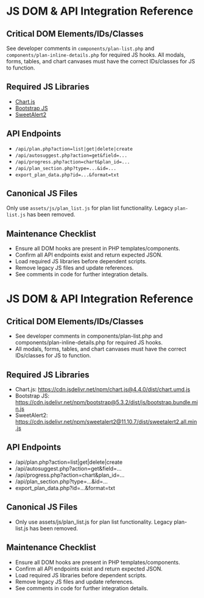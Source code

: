 # JS DOM & API Integration Reference

## Critical DOM Elements/IDs/Classes

See developer comments in `components/plan-list.php` and `components/plan-inline-details.php` for required JS hooks.
All modals, forms, tables, and chart canvases must have the correct IDs/classes for JS to function.

## Required JS Libraries

- [Chart.js](https://cdn.jsdelivr.net/npm/chart.js@4.4.0/dist/chart.umd.js)
- [Bootstrap JS](https://cdn.jsdelivr.net/npm/bootstrap@5.3.2/dist/js/bootstrap.bundle.min.js)
- [SweetAlert2](https://cdn.jsdelivr.net/npm/sweetalert2@11.10.7/dist/sweetalert2.all.min.js)

## API Endpoints

- `/api/plan.php?action=list|get|delete|create`
- `/api/autosuggest.php?action=get&field=...`
- `/api/progress.php?action=chart&plan_id=...`
- `/api/plan_section.php?type=...&id=...`
- `export_plan_data.php?id=...&format=txt`

## Canonical JS Files

Only use `assets/js/plan_list.js` for plan list functionality. Legacy `plan-list.js` has been removed.

## Maintenance Checklist

- Ensure all DOM hooks are present in PHP templates/components.
- Confirm all API endpoints exist and return expected JSON.
- Load required JS libraries before dependent scripts.
- Remove legacy JS files and update references.
- See comments in code for further integration details.
# JS DOM & API Integration Reference

## Critical DOM Elements/IDs/Classes
- See developer comments in components/plan-list.php and components/plan-inline-details.php for required JS hooks.
- All modals, forms, tables, and chart canvases must have the correct IDs/classes for JS to function.

## Required JS Libraries
- Chart.js: https://cdn.jsdelivr.net/npm/chart.js@4.4.0/dist/chart.umd.js
- Bootstrap JS: https://cdn.jsdelivr.net/npm/bootstrap@5.3.2/dist/js/bootstrap.bundle.min.js
- SweetAlert2: https://cdn.jsdelivr.net/npm/sweetalert2@11.10.7/dist/sweetalert2.all.min.js

## API Endpoints
- /api/plan.php?action=list|get|delete|create
- /api/autosuggest.php?action=get&field=...
- /api/progress.php?action=chart&plan_id=...
- /api/plan_section.php?type=...&id=...
- export_plan_data.php?id=...&format=txt

## Canonical JS Files
- Only use assets/js/plan_list.js for plan list functionality. Legacy plan-list.js has been removed.

## Maintenance Checklist
- Ensure all DOM hooks are present in PHP templates/components.
- Confirm all API endpoints exist and return expected JSON.
- Load required JS libraries before dependent scripts.
- Remove legacy JS files and update references.
- See comments in code for further integration details.
